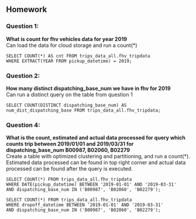 ## Homework
### Question 1: 
**What is count for fhv vehicles data for year 2019**  
Can load the data for cloud storage and run a count(*)
```
SELECT COUNT(*) AS cnt FROM trips_data_all.fhv_tripdata
WHERE EXTRACT(YEAR FROM pickup_datetime) = 2019;
```
### Question 2: 
**How many distinct dispatching_base_num we have in fhv for 2019**  
Can run a distinct query on the table from question 1
```
SELECT COUNT(DISTINCT dispatching_base_num) AS num_dist_dispatching_base FROM trips_data_all.fhv_tripdata;
```

### Question 4: 
**What is the count, estimated and actual data processed for query which counts trip between 2019/01/01 and 2019/03/31 for dispatching_base_num B00987, B02060, B02279**  
Create a table with optimized clustering and partitioning, and run a 
count(*). Estimated data processed can be found in top right corner and
actual data processed can be found after the query is executed.
```
SELECT COUNT(*) FROM trips_data_all.fhv_tripdata
WHERE DATE(pickup_datetime) BETWEEN '2019-01-01' AND '2019-03-31'
AND dispatching_base_num IN ('B00987', 'B02060', 'B02279');
```
```
SELECT COUNT(*) FROM trips_data_all.fhv_tripdata
WHERE dropoff_datetime BETWEEN '2019-01-01' AND '2019-03-31'
AND dispatching_base_num IN ('B00987', 'B02060', 'B02279');
```

